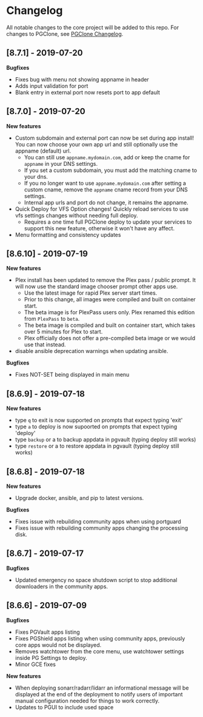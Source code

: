 # Changelog

All notable changes to the core project will be added to this repo. For changes to PGClone, see [PGClone Changelog](https://github.com/PGBlitz/PGClone/blob/v8.6/CHANGELOG.md).

## [8.7.1] - 2019-07-20

**Bugfixes**

- Fixes bug with menu not showing appname in header 
- Adds input validation for port
- Blank entry in external port now resets port to app default

## [8.7.0] - 2019-07-20

**New features**

- Custom subdomain and external port can now be set during app install! You can now choose your own app url and still optionally use the appname (default) url.
  - You can still use `appname.mydomain.com`, add or keep the cname for `appname` in your DNS settings.
  - If you set a custom subdomain, you must add the matching cname to your dns.
  - If you no longer want to use `appname.mydomain.com` after setting a custom cname, remove the `appname` cname record from your DNS settings.
  - Internal app urls and port do not change, it remains the appname.
- Quick Deploy for VFS Option changes! Quickly reload services to use vfs settings changes without needing full deploy.
  - Requires a one time full PGClone deploy to update your services to support this new feature, otherwise it won't have any affect.
- Menu formatting and consistency updates

## [8.6.10] - 2019-07-19

**New features**

- Plex install has been updated to remove the Plex pass / public prompt. It will now use the standard image chooser prompt other apps use.
  - Use the latest image for rapid Plex server start times.
  - Prior to this change, all images were compiled and built on container start.
  - The beta image is for PlexPass users only. Plex renamed this edition from `PlexPass` to `beta`.
  - The beta image is compiled and built on container start, which takes over 5 minutes for Plex to start.
  - Plex officially does not offer a pre-compiled beta image or we would use that instead.
- disable ansible deprecation warnings when updating ansible.

**Bugfixes**

- Fixes NOT-SET being displayed in main menu

## [8.6.9] - 2019-07-18

**New features**

- type `q` to exit is now supported on prompts that expect typing 'exit'
- type `a` to deploy is now supoorted on prompts that expect typing 'deploy'
- type `backup` or a to backup appdata in pgvault (typing deploy still works)
- type `restore` or a to restore appdata in pgvault (typing deploy still works)

## [8.6.8] - 2019-07-18

**New features**

- Upgrade docker, ansible, and pip to latest versions.

**Bugfixes**

- Fixes issue with rebuilding community apps when using portguard
- Fixes issue with rebuilding community apps changing the processing disk.

## [8.6.7] - 2019-07-17

**Bugfixes**

- Updated emergency no space shutdown script to stop additional downloaders in the community apps.

## [8.6.6] - 2019-07-09

**Bugfixes**

- Fixes PGVault apps listing
- Fixes PGShield apps listing when using community apps, previously core apps would not be displayed.
- Removes watchtower from the core menu, use watchtower settings inside PG Settings to deploy.
- Minor GCE fixes

**New features**

- When deploying sonarr/radarr/lidarr an informational message will be displayed at the end of the deployment to notify users of important manual configuration needed for things to work correctly.
- Updates to PGUI to include used space

